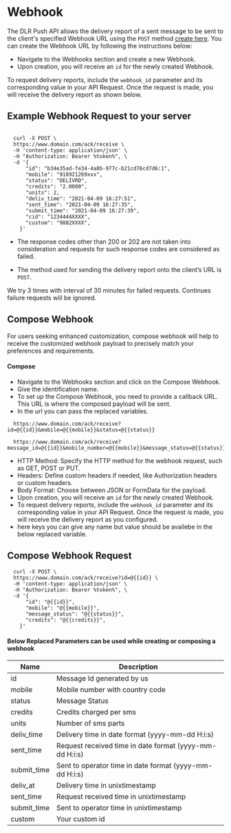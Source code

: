 # Webhook

The DLR Push API allows the delivery report of a sent message to be sent to the client's specified Webhook URL using the `POST` method  [create here](/docs/{version}/webhook). You can create the Webhook URL by following the instructions below:

- Navigate to the Webhooks section and create a new Webhook.
- Upon creation, you will receive an `id` for the newly created Webhook.

To request delivery reports, include the `webhook_id` parameter and its corresponding value in your API Request. Once the request is made, you will receive the delivery report as shown below.

## Example Webhook Request to your server

```

  curl -X POST \
  https://www.domain.com/ack/receive \
  -H 'content-type: application/json' \
  -H "Authorization: Bearer %token%", \
  -d '{
      "id": "b34e35ad-fe34-4a8b-977c-b21cd76cd7d6:1",
      "mobile": "918921269xxx",
      "status": "DELIVRD",
      "credits": "2.0000",
      "units": 2,
      "deliv_time": "2021-04-09 16:27:51",
      "sent_time": "2021-04-09 16:27:35",
      "submit_time": "2021-04-09 16:27:39",
      "cid": "1234444XXXX",
      "custom": "9882XXXX",
    }'
```

- The response codes other than 200 or 202 are not taken into consideration and requests for such response codes are considered as failed.

- The method used for sending the delivery report onto the client’s URL is `POST`.

We try 3 times with interval of 30 minutes for failed requests. Continues failure requests will be ignored.
## Compose Webhook

For users seeking enhanced customization, compose webhook will help to receive the customized webhook payload to precisely match your preferences and requirements.

#### Compose
- Navigate to the Webhooks section and click on the Compose Webhook.
- Give the identification name.
- To set up the Compose Webhook, you need to provide a callback URL. This URL is where the composed payload will be sent.
- In the url you can pass the replaced variables.

```
  https://www.domain.com/ack/receive?id=@{{id}}&mobile=@{{mobile}}&status=@{{status}}  
``` 
```
  https://www.domain.com/ack/receive?message_id=@{{id}}&mobile_number=@{{mobile}}&message_status=@{{status}}
```
- HTTP Method: Specify the HTTP method for the webhook request, such as GET, POST or PUT.
- Headers: Define custom headers if needed, like Authorization headers or custom headers.
- Body Format: Choose between JSON or FormData for the payload.
- Upon creation, you will receive an `id` for the newly created Webhook.
- To request delivery reports, include the `webhook_id` parameter and its corresponding value in your API Request. Once the request is made, you will receive the delivery report as you configured.
- here keys you can give any name but value should be availebe in the below replaced variable.

## Compose Webhook Request
```
  curl -X POST \
  https://www.domain.com/ack/receive?id=@{{id}} \
  -H 'content-type: application/json' \
  -H "Authorization: Bearer %token%", \
  -d '{
      "id": "@{{id}}",
      "mobile": "@{{mobile}}",
      "message_status": "@{{status}}",
      "credits": "@{{credits}}",
    }'
``` 
#### Below Replaced Parameters can be used while creating or composing a webhook

| Name          | Description                                             |
| ------------- | ------------------------------------------------------- |
| id            | Message Id generated by us                              |
| mobile        | Mobile number with country code                         |
| status        | Message Status                                          |
| credits       | Credits charged per sms                                 |
| units         | Number of sms parts                                     |
| deliv_time    | Delivery time in date format (yyyy-mm-dd H:i:s)         |
| sent_time     | Request received time in date format (yyyy-mm-dd H:i:s) |
| submit_time   | Sent to operator time in date format (yyyy-mm-dd H:i:s) |
| deliv_at      | Delivery time in unixtimestamp                          |
| sent_time     | Request received time in unixtimestamp                  |
| submit_time   | Sent to operator time in unixtimestamp                  |
| custom        | Your custom id                                          |